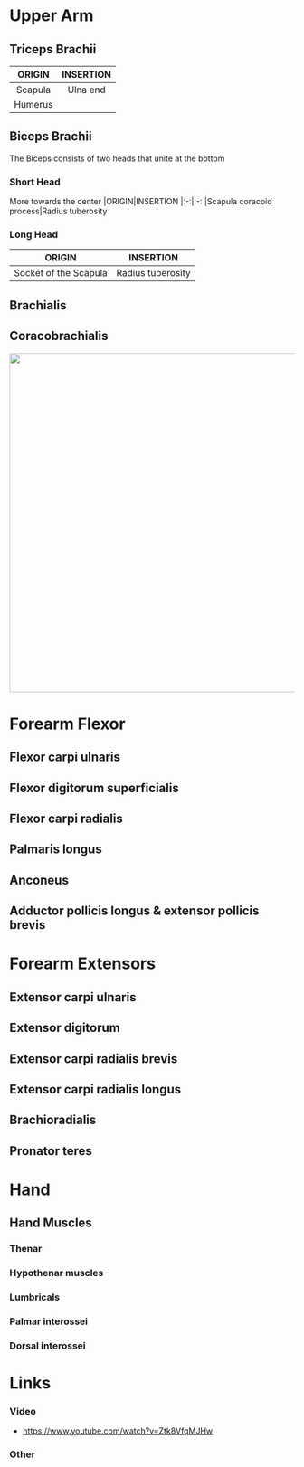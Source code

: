 # Upper Arm
## Triceps Brachii
|ORIGIN|INSERTION
|:-:|:-:
|Scapula|Ulna end
|Humerus|

## Biceps Brachii
The Biceps consists of two heads that unite at the bottom
### Short Head
More towards the center
|ORIGIN|INSERTION
|:-:|:-:
|Scapula coracoid process|Radius tuberosity

### Long Head
|ORIGIN|INSERTION
|:-:|:-:
|Socket of the Scapula|Radius tuberosity



## Brachialis

## Coracobrachialis
<img src="https://i.imgur.com/2beqfTb.png" width="600">


# Forearm Flexor
## Flexor carpi ulnaris
## Flexor digitorum superficialis
## Flexor carpi radialis
## Palmaris longus
## Anconeus
## Adductor pollicis longus & extensor pollicis brevis

# Forearm Extensors
## Extensor carpi ulnaris
## Extensor digitorum
## Extensor carpi radialis brevis
## Extensor carpi radialis longus
## Brachioradialis 
## Pronator teres

# Hand
## Hand Muscles
### Thenar
### Hypothenar muscles
### Lumbricals
### Palmar interossei
### Dorsal interossei





# Links
### Video
- https://www.youtube.com/watch?v=Ztk8VfqMJHw
### Other